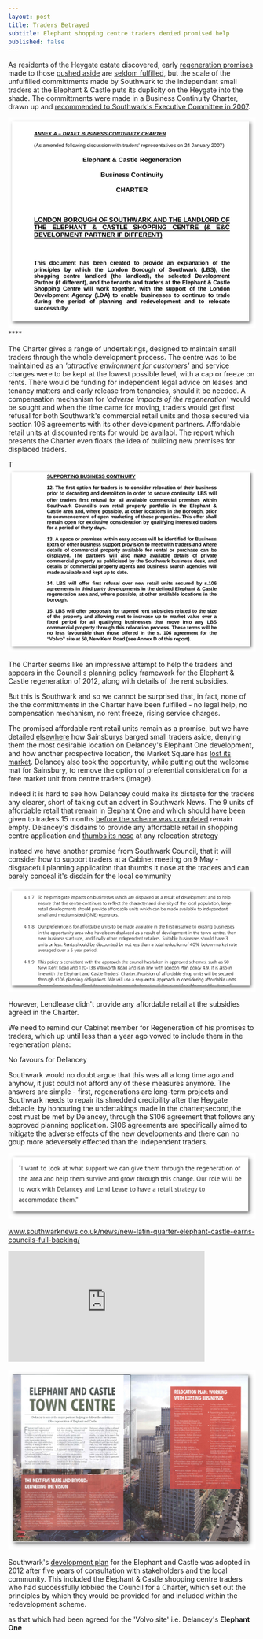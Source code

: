 ```yaml
---
layout: post
title: Traders Betrayed
subtitle: Elephant shopping centre traders denied promised help
published: false
---
```

As residents of the Heygate estate discovered, early [regeneration promises](http://heygatewashome.org/displacement.html) made to those [pushed aside](http://35percent.org/2013-06-08-the-heygate-diaspora/) are [seldom fulfilled](http://www.reuters.com/article/us-britain-london-housing-idUSKCN0SD0OV20151019), but the scale of the unfulfilled committments made by Southwark to the independant small traders at the Elephant & Castle puts  its duplicity on the Heygate into the shade.
The committments were made in a Business Continuity Charter, drawn up and [recommended to Southwark's Executive Committee in 2007](http://moderngov.southwark.gov.uk/Data/Overview%20&%20Scrutiny%20Committee/20070709/Agenda/Attachment%202.pdf).

![](/img/lbstraderscharter.png)****

The Charter gives a range of undertakings, designed to maintain small traders through the whole development process. The centre was to be maintained as an  _'attractive environment for customers'_ and service charges were to be kept at the lowest possible level, with a cap or freeze on rents.  There would be funding for independent legal advice on leases and tenancy matters and early release from tenancies, should it be needed.  A compensation mechanism for _'adverse impacts of the regeneration'_ would be sought and when the time came for moving, traders would get first refusal for both Southwark's commercial retail units and those secured via section 106 agreements with its other development partners.  Affordable retail units at discounted rents for would be availabl.  The report which presents the Charter even floats the idea of building new premises for displaced traders.






T![](/img/lbstraderscharterextract.png)



The Charter seems like an impressive attempt to help the traders and appears in the Council's planning policy framework for the Elephant & Castle regeneration of 2012, along with details of the rent subsidies.

But this is Southwark and so we cannot be surprised that, in fact, none of the the committments in the Charter have been fulfilled - no legal help, no compensation mechanism, no rent freeze, rising service charges.

The promised affordable rent retail units remain as a promise, but we have detailed [elsewhere](http://35percent.org/tribeca-square/) how Sainsburys barged small traders aside, denying them the most desirable location on Delancey's Elephant One development, and how another prospective location, the Market Square has [lost its market](http://35percent.org/tribeca-square/).  Delancey also took the opportunity, while putting out the welcome mat for Sainsbury, to remove the option of preferential consideration for a free market unit from centre traders (image).  

Indeed it is hard to see how Delancey could make its distaste for the traders any clearer, short of taking out an advert in Southwark News.  The 9 units of affordable retail that remain in Elephant One and which should have been given to traders 15 months [before the scheme was completed](http://planbuild.southwark.gov.uk/documents/?casereference=13/AP/2302&system=DC) remain empty.   Delancey's disdains to provide any affordable retail in shopping centre application and [thumbs its nose](http://35percent.org/2016-12-19-delancey-submits-shopping-centre-application/) at any relocation strategy

Instead we have another promise from Southwark Council, that it will consider how to support traders at a Cabinet meeting on 9 May -  disgraceful planning application that thumbs it nose at the traders and can barely conceal it's disdain for the local community 



![](/img/charterspd.png)     

However, Lendlease didn't provide any affordable retail at the subsidies agreed in the Charter.

We need to remind our Cabinet member for Regeneration of his promises to traders, which up until less than a year ago vowed to include them in the regeneration plans:

No favours for Delancey

Southwark would no doubt argue that this was all a long time ago and anyhow, it just could not afford any of these measures anymore. The answers are simple - first, regenerations are long-term projects and Southwark needs to repair its shredded credibility after the Heygate debacle, by honouring the undertakings made in the charter;second,the cost must be met by Delancey, through the S106 agreement that follows any approved planning application.  S106 agreements are specifically aimed to mitigate the adverse effects of the new developments and there can no goup more adeversely effected than the independent traders. 




![](/img/mwquote.png)

www.southwarknews.co.uk/news/new-latin-quarter-elephant-castle-earns-councils-full-backing/

<iframe width="400" height="225" src="https://www.youtube.com/embed/KlJFZXSgO9g" frameborder="0" allowfullscreen></iframe>

[](elephantmagazine-rotated.pdf)

![](/img/elephantmagazinedelancey.png)

Southwark's [development plan](http://www.southwark.gov.uk/assets/attach/1817/1.0.5%20Elephant%20%26%20Castle%20SPD%20OAPF.pdf) for the Elephant and Castle was adopted in 2012 after five years of consultation with stakeholders and the local community. This included the Elephant & Castle shopping centre traders who had successfully lobbied the Council for a Charter, which set out the principles by which they would be provided for and included within the redevelopment scheme.



as that which had been agreed for the 'Volvo site' i.e. Delancey's __Elephant One__
